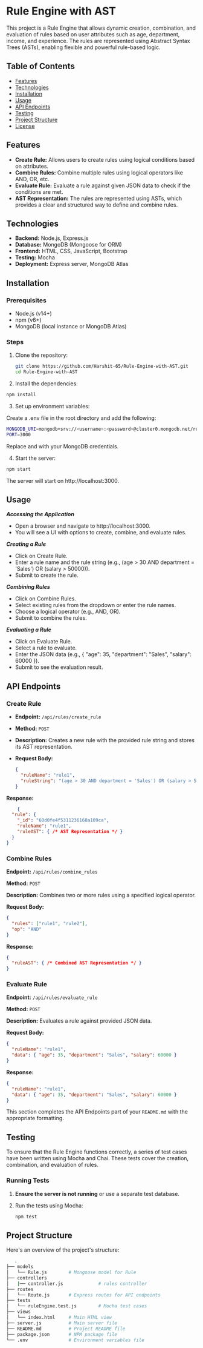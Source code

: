 # Rule Engine with AST

This project is a Rule Engine that allows dynamic creation, combination, and evaluation of rules based on user attributes such as age, department, income, and experience. The rules are represented using Abstract Syntax Trees (ASTs), enabling flexible and powerful rule-based logic.

## Table of Contents

- [Features](#features)
- [Technologies](#technologies)
- [Installation](#installation)
- [Usage](#usage)
- [API Endpoints](#api-endpoints)
- [Testing](#testing)
- [Project Structure](#project-structure)
- [License](#license)

## Features

- **Create Rule:** Allows users to create rules using logical conditions based on attributes.
- **Combine Rules:** Combine multiple rules using logical operators like AND, OR, etc.
- **Evaluate Rule:** Evaluate a rule against given JSON data to check if the conditions are met.
- **AST Representation:** The rules are represented using ASTs, which provides a clear and structured way to define and combine rules.

## Technologies

- **Backend:** Node.js, Express.js
- **Database:** MongoDB (Mongoose for ORM)
- **Frontend:** HTML, CSS, JavaScript, Bootstrap
- **Testing:** Mocha
- **Deployment:** Express server, MongoDB Atlas

## Installation

### Prerequisites

- Node.js (v14+)
- npm (v6+)
- MongoDB (local instance or MongoDB Atlas)

### Steps

1. Clone the repository:

   ```bash
   git clone https://github.com/Harshit-65/Rule-Engine-with-AST.git
   cd Rule-Engine-with-AST

2. Install the dependencies:

```bash
npm install
```

3. Set up environment variables:

Create a .env file in the root directory and add the following:
```bash
MONGODB_URI=mongodb+srv://<username>:<password>@cluster0.mongodb.net/rule-engine?retryWrites=true&w=majority
PORT=3000
```
Replace <username> and <password> with your MongoDB credentials.

4. Start the server:

```bash
npm start
```
The server will start on http://localhost:3000.


## Usage

***Accessing the Application***
- Open a browser and navigate to http://localhost:3000.
- You will see a UI with options to create, combine, and evaluate rules.

***Creating a Rule***
- Click on Create Rule.
- Enter a rule name and the rule string (e.g., (age > 30 AND department = 'Sales') OR (salary > 50000)).
- Submit to create the rule.

***Combining Rules***
- Click on Combine Rules.
- Select existing rules from the dropdown or enter the rule names.
- Choose a logical operator (e.g., AND, OR).
- Submit to combine the rules.

***Evaluating a Rule***
- Click on Evaluate Rule.
- Select a rule to evaluate.
- Enter the JSON data (e.g., { "age": 35, "department": "Sales", "salary": 60000 }).
- Submit to see the evaluation result.

## API Endpoints

### Create Rule

- **Endpoint:** `/api/rules/create_rule`
- **Method:** `POST`
- **Description:** Creates a new rule with the provided rule string and stores its AST representation.
- **Request Body:**

  ```json
  {
    "ruleName": "rule1",
    "ruleString": "(age > 30 AND department = 'Sales') OR (salary > 50000)"
  }
  ```
**Response:**
    
```json
    {
  "rule": {
    "_id": "60d0fe4f5311236168a109ca",
    "ruleName": "rule1",
    "ruleAST": { /* AST Representation */ }
  }
}
```

### Combine Rules

**Endpoint:** `/api/rules/combine_rules`

**Method:** `POST`

**Description:** Combines two or more rules using a specified logical operator.

**Request Body:**

```json
{
  "rules": ["rule1", "rule2"],
  "op": "AND"
}
```
**Response:**
    
```json
{
  "ruleAST": { /* Combined AST Representation */ }
}
```

### Evaluate Rule

**Endpoint:** `/api/rules/evaluate_rule`

**Method:** `POST`

**Description:** Evaluates a rule against provided JSON data.

**Request Body:**

```json
{
  "ruleName": "rule1",
  "data": { "age": 35, "department": "Sales", "salary": 60000 }
}

```
**Response:**
    
```json
{
  "ruleName": "rule1",
  "data": { "age": 35, "department": "Sales", "salary": 60000 }
}

```


This section completes the API Endpoints part of your `README.md` with the appropriate formatting.

## Testing

To ensure that the Rule Engine functions correctly, a series of test cases have been written using Mocha and Chai. These tests cover the creation, combination, and evaluation of rules.

### Running Tests

1. **Ensure the server is not running** or use a separate test database.

2. Run the tests using Mocha:

   ```bash
   npm test
   ```

## Project Structure
Here's an overview of the project's structure:

```bash
   .
├── models
│   └── Rule.js        # Mongoose model for Rule
├── controllers
│   |── controller.js             # rules controller
├── routes
│   └── Route.js       # Express routes for API endpoints
├── tests
│   └── ruleEngine.test.js        # Mocha test cases
├── views
│   └── index.html     # Main HTML view
├── server.js          # Main server file
├── README.md          # Project README file
├── package.json       # NPM package file
└── .env               # Environment variables file
```
